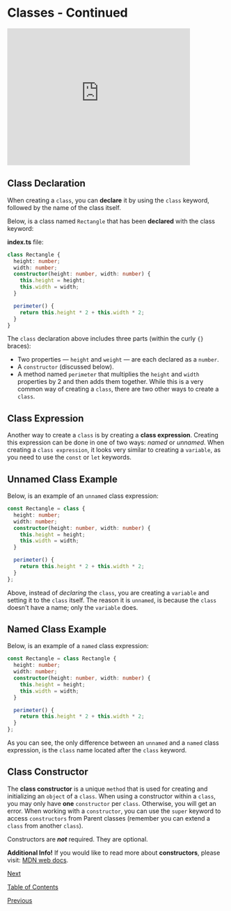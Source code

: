 # Classes - Continued

<iframe width="420" height="315" src="https://player.vimeo.com/external/305134421.hd.mp4?s=5a65e94bfb0e05381d96008aec157f830910326a&profile_id=175" frameborder="0" allowfullscreen></iframe>

## Class Declaration

When creating a `class`, you can **declare** it by using the `class` keyword, followed by the name of the class itself.

Below, is a class named `Rectangle` that has been **declared** with the class keyword:

**index.ts** file:

```ts
class Rectangle {
  height: number;
  width: number;
  constructor(height: number, width: number) {
    this.height = height;
    this.width = width;
  }

  perimeter() {
    return this.height * 2 + this.width * 2;
  }
}
```

The `class` declaration above includes three parts (within the curly `{}` braces):

- Two properties — `height` and `weight` — are each declared as a `number`.
- A `constructor` (discussed below).
- A method named `perimeter` that multiplies the `height` and `width` properties by 2 and then adds them together.
  While this is a very common way of creating a `class`, there are two other ways to create a `class`.

## Class Expression

Another way to create a `class` is by creating a **class expression**. Creating this expression can be done in one of two ways: _named_ or _unnamed_. When creating a `class expression`, it looks very similar to creating a `variable`, as you need to use the `const` or `let` keywords.

## Unnamed Class Example

Below, is an example of an `unnamed` class expression:

```ts
const Rectangle = class {
  height: number;
  width: number;
  constructor(height: number, width: number) {
    this.height = height;
    this.width = width;
  }

  perimeter() {
    return this.height * 2 + this.width * 2;
  }
};
```

Above, instead of _declaring_ the `class`, you are creating a `variable` and setting it to the `class` itself. The reason it is `unnamed`, is because the `class` doesn't have a name; only the `variable` does.

## Named Class Example

Below, is an example of a `named` class expression:

```ts
const Rectangle = class Rectangle {
  height: number;
  width: number;
  constructor(height: number, width: number) {
    this.height = height;
    this.width = width;
  }

  perimeter() {
    return this.height * 2 + this.width * 2;
  }
};
```

As you can see, the only difference between an `unnamed` and a `named` class expression, is the `class` name located after the `class` keyword.

## Class Constructor

The **class constructor** is a unique `method` that is used for creating and initializing an `object` of a `class`. When using a constructor within a `class`, you may only have **one** `constructor` per `class`. Otherwise, you will get an error. When working with a `constructor`, you can use the `super` keyword to access `constructors` from Parent classes (remember you can extend a `class` from another `class`).

Constructors are **_not_** required. They are optional.

**Additional Info!**
If you would like to read more about **constructors**, please visit: [MDN web docs](https://developer.mozilla.org/en-US/docs/Web/JavaScript/Reference/Classes/constructor).

[Next](./5.md)

[Table of Contents](./README.md)

[Previous](./3.md)
